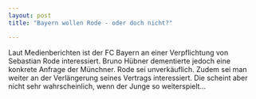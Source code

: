 ```yaml
---
layout: post
title: "Bayern wollen Rode - oder doch nicht?"

---
```


Laut Medienberichten ist der FC Bayern an einer Verpflichtung von Sebastian Rode interessiert. Bruno Hübner dementierte jedoch eine konkrete Anfrage der Münchner. Rode sei unverkäuflich. Zudem sei man weiter an der Verlängerung seines Vertrags interessiert. Die scheint aber nicht sehr wahrscheinlich, wenn der Junge so weiterspielt...



